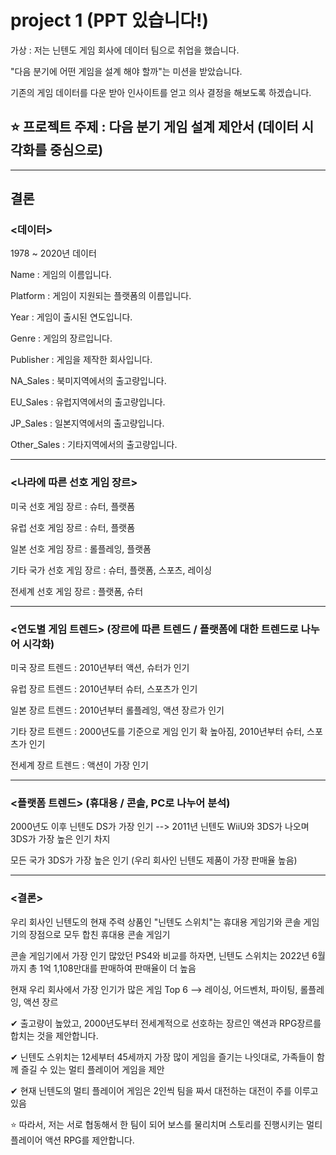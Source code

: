 # project 1 (PPT 있습니다!)

가상 : 저는 닌텐도 게임 회사에 데이터 팀으로 취업을 했습니다.

"다음 분기에 어떤 게임을 설계 해야 할까"는 미션을 받았습니다.

기존의 게임 데이터를 다운 받아 인사이트를 얻고 의사 결정을 해보도록 하겠습니다.

## ⭐ 프로젝트 주제 : 다음 분기 게임 설계 제안서 (데이터 시각화를 중심으로)

------------------------------------------------------------------------------------------------------------------------------

## 결론

### <데이터>

1978 ~ 2020년 데이터

Name : 게임의 이름입니다.

Platform : 게임이 지원되는 플랫폼의 이름입니다.

Year : 게임이 출시된 연도입니다.

Genre : 게임의 장르입니다.

Publisher : 게임을 제작한 회사입니다.

NA_Sales : 북미지역에서의 출고량입니다.

EU_Sales : 유럽지역에서의 출고량입니다.

JP_Sales : 일본지역에서의 출고량입니다.

Other_Sales : 기타지역에서의 출고량입니다.

------------------------------------------------------------------------------------------------------------------------------

### <나라에 따른 선호 게임 장르>


미국 선호 게임 장르 : 슈터, 플랫폼

유럽 선호 게임 장르 : 슈터, 플랫폼

일본 선호 게임 장르 : 롤플레잉, 플랫폼

기타 국가 선호 게임 장르 : 슈터, 플랫폼, 스포츠, 레이싱

전세계 선호 게임 장르 : 플랫폼, 슈터

------------------------------------------------------------------------------------------------------------------------------

### <연도별 게임 트렌드>  (장르에 따른 트렌드 / 플랫폼에 대한 트렌드로 나누어 시각화)


미국 장르 트렌드 : 2010년부터 액션, 슈터가 인기

유럽 장르 트렌드 : 2010년부터 슈터, 스포츠가 인기

일본 장르 트렌드 : 2010년부터 롤플레잉, 액션 장르가 인기

기타 장르 트렌드 : 2000년도를 기준으로 게임 인기 확 높아짐, 2010년부터 슈터, 스포츠가 인기

전세계 장르 트렌드 : 액션이 가장 인기

------------------------------------------------------------------------------------------------------------------------------

### <플랫폼 트렌드>  (휴대용 / 콘솔, PC로 나누어 분석)

2000년도 이후 닌텐도 DS가 가장 인기 --> 2011년 닌텐도 WiiU와 3DS가 나오며 3DS가 가장 높은 인기 차지

모든 국가 3DS가 가장 높은 인기 (우리 회사인 닌텐도 제품이 가장 판매율 높음)


------------------------------------------------------------------------------------------------------------------------------

### <결론> 

우리 회사인 닌텐도의 현재 주력 상품인 "닌텐도 스위치"는 휴대용 게임기와 콘솔 게임기의 장점으로 모두 합친 휴대용 콘솔 게임기

콘솔 게임기에서 가장 인기 많았던 PS4와 비교를 하자면, 닌텐도 스위치는 2022년 6월까지 총 1억 1,108만대를 판매하여 판매율이 더 높음

현재 우리 회사에서 가장 인기가 많은 게임 Top 6  --> 레이싱, 어드벤처, 파이팅, 롤플레잉, 액션 장르

✔ 출고량이 높았고, 2000년도부터 전세계적으로 선호하는 장르인 액션과 RPG장르를 합치는 것을 제안합니다.

✔ 닌텐도 스위치는 12세부터 45세까지 가장 많이 게임을 즐기는 나잇대로, 가족들이 함께 즐길 수 있는 멀티 플레이어 게임을 제안

✔ 현재 닌텐도의 멀티 플레이어 게임은 2인씩 팀을 짜서 대전하는 대전이 주를 이루고 있음

⭐ 따라서, 저는 서로 협동해서 한 팀이 되어 보스를 물리치며 스토리를 진행시키는 멀티플레이어 액션 RPG를 제안합니다.

